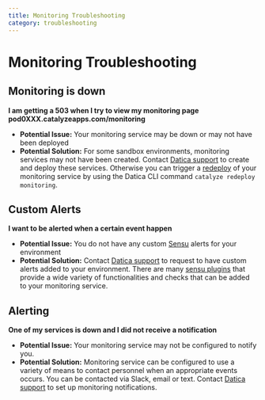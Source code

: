 ```yaml
---
title: Monitoring Troubleshooting
category: troubleshooting
---
```


# Monitoring Troubleshooting

## Monitoring is down

**I am getting a 503 when I try to view my monitoring page pod0XXX.catalyzeapps.com/monitoring**

- **Potential Issue:** Your monitoring service may be down or may not have been deployed
- **Potential Solution:** For some sandbox environments, monitoring services may not have been created. Contact [Datica support](https://resources.datica.com/compliant-cloud/articles/contact/) to create and deploy these services.  Otherwise you can trigger a [redeploy](/compliant-cloud/cli-reference#redeploy) of your monitoring service by using the Datica CLI command `catalyze redeploy monitoring`.

## Custom Alerts

**I want to be alerted when a certain event happen**

- **Potential Issue:** You do not have any custom [Sensu](https://sensuapp.org/) alerts for your environment
- **Potential Solution:** Contact [Datica support](https://resources.datica.com/compliant-cloud/articles/contact/) to request to have custom alerts added to your environment. There are many [sensu plugins](https://sensuapp.org/plugins) that provide a wide variety of functionalities and checks that can be added to your monitoring service.

## Alerting

**One of my services is down and I did not receive a notification**

- **Potential Issue:** Your monitoring service may not be configured to notify you.
- **Potential Solution:** Monitoring service can be configured to use a variety of means to contact personnel when an appropriate events occurs. You can be contacted via Slack, email or text. Contact [Datica support](https://resources.datica.com/compliant-cloud/articles/contact/) to set up monitoring notifications.
